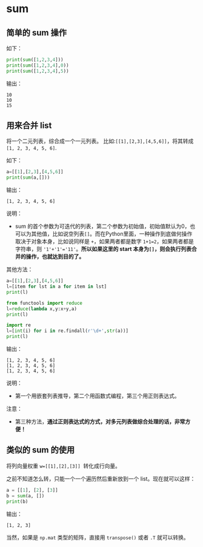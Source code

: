 
# sum

## 简单的 sum 操作

如下：

```py
print(sum([1,2,3,4]))
print(sum([1,2,3,4],0))
print(sum([1,2,3,4],5))
```

输出：

```
10
10
15
```

## 用来合并 list

将一个二元列表，综合成一个一元列表。 比如:`[[1],[2,3],[4,5,6]]`，将其转成`[1, 2, 3, 4, 5, 6]`.


如下：

```py
a=[[1],[2,3],[4,5,6]]
print(sum(a,[]))
```

输出：

```
[1, 2, 3, 4, 5, 6]
```

说明：

- sum 的首个参数为可迭代的列表，第二个参数为初始值，初始值默认为0，也可以为其他值，比如说空列表`[]`。而在Python里面，一种操作到底做何操作取决于对象本身，比如说同样是 `+`，如果两者都是数字 `1+1=2`，如果两者都是字符串，则 `'1'+'1'='11'`。**所以如果这里的 start 本身为`[]`，则会执行列表合并的操作，也就达到目的了。**

其他方法：

```py
a=[[1],[2,3],[4,5,6]]
l=[item for lst in a for item in lst]
print(l)

from functools import reduce
l=reduce(lambda x,y:x+y,a)
print(l)

import re
l=[int(i) for i in re.findall(r'\d+',str(a))]
print(l)
```

输出：

```
[1, 2, 3, 4, 5, 6]
[1, 2, 3, 4, 5, 6]
[1, 2, 3, 4, 5, 6]
```

说明：

- 第一个用嵌套列表推导，第二个用函数式编程，第三个用正则表达式。

注意：

- 第三种方法，**通过正则表达式的方式，对多元列表做综合处理的话，非常方便！**



## 类似的 sum 的使用

将列向量权重 `w=[[1],[2],[3]]`  转化成行向量。

之前不知道怎么转，只能一个一个遍历然后重新放到一个 list。现在就可以这样：

```py
a = [[1], [2], [3]]
b = sum(a, [])
print(b)
```

输出：

```
[1, 2, 3]
```

当然，如果是 `np.mat` 类型的矩阵，直接用 `transpose()` 或者 `.T` 就可以转换。
